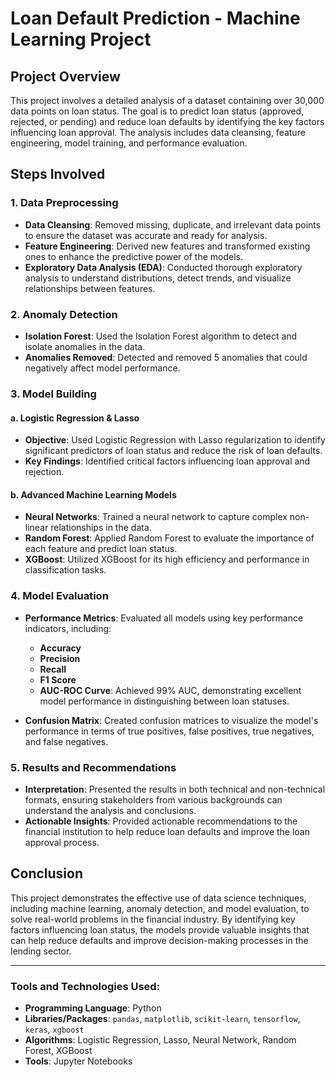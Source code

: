 # Loan Default Prediction - Machine Learning Project

## Project Overview

This project involves a detailed analysis of a dataset containing over 30,000 data points on loan status. The goal is to predict loan status (approved, rejected, or pending) and reduce loan defaults by identifying the key factors influencing loan approval. The analysis includes data cleansing, feature engineering, model training, and performance evaluation.

## Steps Involved

### 1. Data Preprocessing
- **Data Cleansing**: Removed missing, duplicate, and irrelevant data points to ensure the dataset was accurate and ready for analysis.
- **Feature Engineering**: Derived new features and transformed existing ones to enhance the predictive power of the models.
- **Exploratory Data Analysis (EDA)**: Conducted thorough exploratory analysis to understand distributions, detect trends, and visualize relationships between features.

### 2. Anomaly Detection
- **Isolation Forest**: Used the Isolation Forest algorithm to detect and isolate anomalies in the data.
- **Anomalies Removed**: Detected and removed 5 anomalies that could negatively affect model performance.

### 3. Model Building

#### a. Logistic Regression & Lasso
- **Objective**: Used Logistic Regression with Lasso regularization to identify significant predictors of loan status and reduce the risk of loan defaults.
- **Key Findings**: Identified critical factors influencing loan approval and rejection.

#### b. Advanced Machine Learning Models
- **Neural Networks**: Trained a neural network to capture complex non-linear relationships in the data.
- **Random Forest**: Applied Random Forest to evaluate the importance of each feature and predict loan status.
- **XGBoost**: Utilized XGBoost for its high efficiency and performance in classification tasks.

### 4. Model Evaluation
- **Performance Metrics**: Evaluated all models using key performance indicators, including:
  - **Accuracy**
  - **Precision**
  - **Recall**
  - **F1 Score**
  - **AUC-ROC Curve**: Achieved 99% AUC, demonstrating excellent model performance in distinguishing between loan statuses.

- **Confusion Matrix**: Created confusion matrices to visualize the model's performance in terms of true positives, false positives, true negatives, and false negatives.

### 5. Results and Recommendations
- **Interpretation**: Presented the results in both technical and non-technical formats, ensuring stakeholders from various backgrounds can understand the analysis and conclusions.
- **Actionable Insights**: Provided actionable recommendations to the financial institution to help reduce loan defaults and improve the loan approval process.

## Conclusion

This project demonstrates the effective use of data science techniques, including machine learning, anomaly detection, and model evaluation, to solve real-world problems in the financial industry. By identifying key factors influencing loan status, the models provide valuable insights that can help reduce defaults and improve decision-making processes in the lending sector.

---

### Tools and Technologies Used:
- **Programming Language**: Python
- **Libraries/Packages**: `pandas`, `matplotlib`, `scikit-learn`, `tensorflow`, `keras`, `xgboost`
- **Algorithms**: Logistic Regression, Lasso, Neural Network, Random Forest, XGBoost
- **Tools**: Jupyter Notebooks
